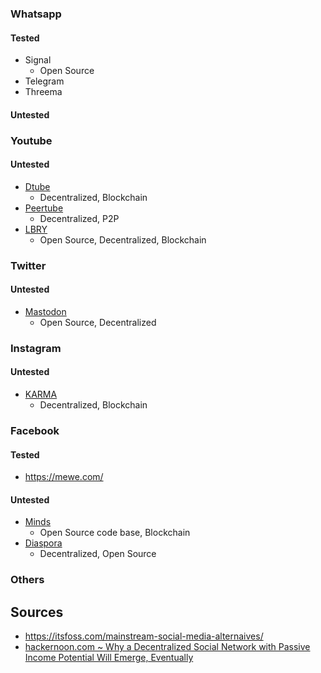### Whatsapp

#### Tested

- Signal
  - Open Source
- Telegram
- Threema

#### Untested

### Youtube

#### Untested

- [Dtube](https://d.tube/)
  - Decentralized, Blockchain
- [Peertube](https://joinpeertube.org/)
  - Decentralized, P2P
- [LBRY](https://lbry.tv/$/invite/@itsfoss:0)
  - Open Source, Decentralized, Blockchain
  
### Twitter

#### Untested

- [Mastodon](https://joinmastodon.org/)
  - Open Source, Decentralized
  
### Instagram

#### Untested

- [KARMA](https://karmaapp.io/)
  - Decentralized, Blockchain

### Facebook

#### Tested

- https://mewe.com/

#### Untested

- [Minds](https://www.minds.com/)
  - Open Source code base, Blockchain
- [Diaspora](https://diasporafoundation.org/)
  - Decentralized, Open Source

### Others

## Sources

- https://itsfoss.com/mainstream-social-media-alternaives/
- [hackernoon.com ~ Why a Decentralized Social Network with Passive Income Potential Will Emerge, Eventually](https://hackernoon.com/why-a-decentralized-social-network-with-passive-income-potential-will-emerge-eventually-vg473e47)
